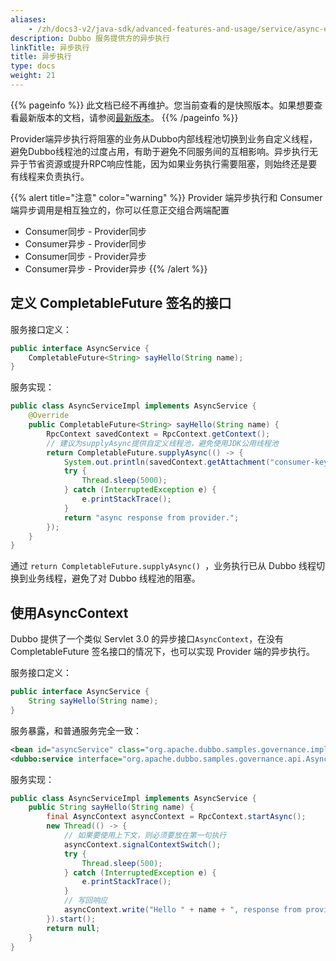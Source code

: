 ```yaml
---
aliases:
    - /zh/docs3-v2/java-sdk/advanced-features-and-usage/service/async-execute-on-provider/
description: Dubbo 服务提供方的异步执行
linkTitle: 异步执行
title: 异步执行
type: docs
weight: 21
---
```



{{% pageinfo %}} 此文档已经不再维护。您当前查看的是快照版本。如果想要查看最新版本的文档，请参阅[最新版本](/zh-cn/docs3-v2/java-sdk/advanced-features-and-usage/service/attachment/)。
{{% /pageinfo %}}


Provider端异步执行将阻塞的业务从Dubbo内部线程池切换到业务自定义线程，避免Dubbo线程池的过度占用，有助于避免不同服务间的互相影响。异步执行无异于节省资源或提升RPC响应性能，因为如果业务执行需要阻塞，则始终还是要有线程来负责执行。

{{% alert title="注意" color="warning" %}}
Provider 端异步执行和 Consumer 端异步调用是相互独立的，你可以任意正交组合两端配置
- Consumer同步 - Provider同步
- Consumer异步 - Provider同步
- Consumer同步 - Provider异步
- Consumer异步 - Provider异步
{{% /alert %}}


## 定义 CompletableFuture 签名的接口

服务接口定义：

```java
public interface AsyncService {
    CompletableFuture<String> sayHello(String name);
}
```

服务实现：

```java
public class AsyncServiceImpl implements AsyncService {
    @Override
    public CompletableFuture<String> sayHello(String name) {
        RpcContext savedContext = RpcContext.getContext();
        // 建议为supplyAsync提供自定义线程池，避免使用JDK公用线程池
        return CompletableFuture.supplyAsync(() -> {
            System.out.println(savedContext.getAttachment("consumer-key1"));
            try {
                Thread.sleep(5000);
            } catch (InterruptedException e) {
                e.printStackTrace();
            }
            return "async response from provider.";
        });
    }
}
```

通过 `return CompletableFuture.supplyAsync() `，业务执行已从 Dubbo 线程切换到业务线程，避免了对 Dubbo 线程池的阻塞。



## 使用AsyncContext

Dubbo 提供了一个类似 Servlet 3.0 的异步接口`AsyncContext`，在没有 CompletableFuture 签名接口的情况下，也可以实现 Provider 端的异步执行。

服务接口定义：

```java
public interface AsyncService {
    String sayHello(String name);
}
```

服务暴露，和普通服务完全一致：

```xml
<bean id="asyncService" class="org.apache.dubbo.samples.governance.impl.AsyncServiceImpl"/>
<dubbo:service interface="org.apache.dubbo.samples.governance.api.AsyncService" ref="asyncService"/>
```

服务实现：

```java
public class AsyncServiceImpl implements AsyncService {
    public String sayHello(String name) {
        final AsyncContext asyncContext = RpcContext.startAsync();
        new Thread(() -> {
            // 如果要使用上下文，则必须要放在第一句执行
            asyncContext.signalContextSwitch();
            try {
                Thread.sleep(500);
            } catch (InterruptedException e) {
                e.printStackTrace();
            }
            // 写回响应
            asyncContext.write("Hello " + name + ", response from provider.");
        }).start();
        return null;
    }
}
```